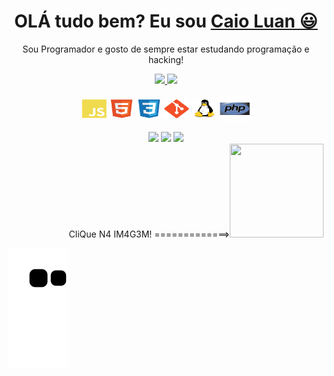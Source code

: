 <div>
   
 <h1 align="center">
    OLÁ tudo bem? Eu sou 
    <a href="https://www.linkedin.com/in/c4io-luan-950a3a248/">Caio Luan 😃️</a>
  </h1>
    
  <p align="center">
    Sou Programador e gosto de sempre estar estudando programação e hacking!
 
 </p>
  
</div>

<div align="center">
  <a href="https://github.com/C4i0LUAN">
    <img height="150em" src="https://github-readme-stats.vercel.app/api?username=C4i0LUAN&count_private=false&include_all_commits=false&show_icons=true&theme=dracula&hide_border=false&show_owner=true"/>
    <img height="150em" src="https://github-readme-stats.vercel.app/api/top-langs/?username=C4i0LUAN&theme=dracula&hide_border=false&&layout=compact"/>
    
  </a>
</div>

<div align="center" valign="top"><br>
  <img align="center" alt="Js" height="30" width="40" src="https://raw.githubusercontent.com/devicons/devicon/master/icons/javascript/javascript-plain.svg ">
  <img align="center" alt="HTML" height="30" width="40" src="https://raw.githubusercontent.com/devicons/devicon/master/icons/html5/html5-original.svg ">
  <img align="center" alt="CSS" height="30" width="40" src="https://raw.githubusercontent.com/devicons/devicon/master/icons/css3/css3-original.svg ">
  <img align="center" alt="git" height="30" width="40" src="https://raw.githubusercontent.com/devicons/devicon/master/icons/git/git-original.svg ">
  <img align="center" alt="linux" height="30" width="40" src="https://raw.githubusercontent.com/devicons/devicon/master/icons/linux/linux-original.svg ">
  <img align="center" alt="linux" height="40" width="50" src="https://raw.githubusercontent.com/devicons/devicon/master/icons/php/php-original.svg ">
</div><br>

<div align="center">
  <a href="https://www.instagram.com/caio_luan19/" target="_blank"><img src="https://img.shields.io/badge/-Instagram-%23E4405F?style =for-the-badge&logo=instagram&logoColor=white" target="_blank"></a>
  <a href="https://www.linkedin.com/in/c4io-luan-950a3a248/" target="_blank"><img src="https://img.shields.io/badge/-LinkedIn-%230077B5?style =for-the-badge&logo=linkedin&logoColor=white" target="_blank"></a>
  <a href="mailto:caio.luansilva12@gmail.com"><img src="https://img.shields.io/badge/-Gmail-%23333?style=for-the-badge&logo=gmail&logoColor=white " target="_blank"></a>
</div>

<div align="right">
  CliQue N4 IM4G3M! =============><a href="https://github.com/C4i0LUAN/C4i0LUAN/files/9823295/CURRICULO%2Bcaio%2Bluan.pdf"><img src="https://user-images.githubusercontent.com/82907025/196751669-b3d34211-4755-41ff-8380-f561f73bcc8f.gif" class="media-object  img align="right" height="150" width="150" img-responsive img-thumbnail"></a>
   
   </div>
   
   ![snake gif](https://github.com/C4i0LUAN/C4i0LUAN/blob/output/github-contribution-grid-snake.svg)

